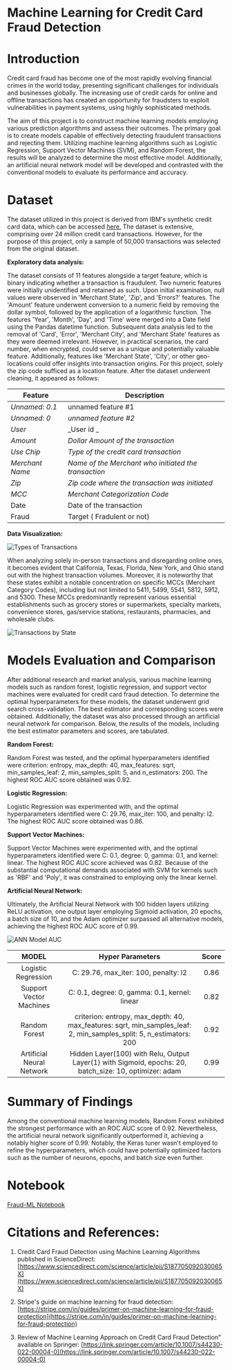 # Machine Learning for Credit Card Fraud Detection

# Introduction

Credit card fraud has become one of the most rapidly evolving financial crimes in the world today, presenting significant challenges for individuals and businesses globally. The increasing use of credit cards for online and offline transactions has created an opportunity for fraudsters to exploit vulnerabilities in payment systems, using highly sophisticated methods. 

The aim of this project is to construct machine learning models employing various prediction algorithms and assess their outcomes. The primary goal is to create models capable of effectively detecting fraudulent transactions and rejecting them. Utilizing machine learning algorithms such as Logistic Regression, Support Vector Machines (SVM), and Random Forest, the results will be analyzed to determine the most effective model. Additionally, an artificial neural network model will be developed and contrasted with the conventional models to evaluate its performance and accuracy.

# Dataset

The dataset utilized in this project is derived from IBM's synthetic credit card data, which can be accessed [here.](https://ibm.box.com/v/tabformer-data) The dataset is extensive, comprising over 24 million credit card transactions. However, for the purpose of this project, only a sample of 50,000 transactions was selected from the original dataset.


**Exploratory data analysis:**

The dataset consists of 11 features alongside a target feature, which is binary indicating whether a transaction is fraudulent. Two numeric features were initially unidentified and retained as such. Upon initial examination, null values were observed in 'Merchant State', 'Zip', and 'Errors?' features. The 'Amount' feature underwent conversion to a numeric field by removing the dollar symbol, followed by the application of a logarithmic function. The features 'Year', 'Month', 'Day', and 'Time' were merged into a Date field using the Pandas datetime function. Subsequent data analysis led to the removal of 'Card', 'Error', 'Merchant City', and 'Merchant State' features as they were deemed irrelevant. However, in practical scenarios, the card number, when encrypted, could serve as a unique and potentially valuable feature. Additionally, features like 'Merchant State', 'City', or other geo-locations could offer insights into transaction origins. For this project, solely the zip code sufficed as a location feature. After the dataset underwent cleaning, it appeared as follows:

| Feature          | Description                                          |
|------------------|------------------------------------------------------|
| _Unnamed: 0.1_   | unnamed feature #1                                   |
| _Unnamed: 0_     | _unnamed feature #2_                                 |
| _User_           | _User id _                                           |
| _Amount_         | _Dollar Amount of the transaction_                   |
| _Use Chip_       | _Type of the credit card transaction_                |
| _Merchant Name_  | _Name of the Merchant who initiated the transaction_ |
| _Zip_            | _Zip code where the transaction was initiated_       |
| _MCC_            | _Merchant Categorization Code_                       |
| Date             | Date of the transaction                              |
| Fraud            | Target ( Fradulent or not)                           |


**Data Visualization:**

![Types of Transactions](https://github.com/maskbit/creditcard-fraud-detection/blob/main/Images/ChipSwipeOnlineTransactions.png)

When analyzing solely in-person transactions and disregarding online ones, it becomes evident that California, Texas, Florida, New York, and Ohio stand out with the highest transaction volumes. Moreover, it is noteworthy that these states exhibit a notable concentration on specific MCCs (Merchant Category Codes), including but not limited to 5411, 5499, 5541, 5812, 5912, and 5300. These MCCs predominantly represent various essential establishments such as grocery stores or supermarkets, specialty markets, convenience stores, gas/service stations, restaurants, pharmacies, and wholesale clubs.

![Transactions by State](https://github.com/maskbit/creditcard-fraud-detection/blob/main/Images/TotalTransactions.png)

# Models Evaluation and Comparison

After additional research and market analysis, various machine learning models such as random forest, logistic regression, and support vector machines were evaluated for credit card fraud detection. To determine the optimal hyperparameters for these models, the dataset underwent grid search cross-validation. The best estimator and corresponding scores were obtained. Additionally, the dataset was also processed through an artificial neural network for comparison. Below, the results of the models, including the best estimator parameters and scores, are tabulated.

**Random Forest:**

Random Forest was tested, and the optimal hyperparameters identified were criterion: entropy, max_depth: 40, max_features: sqrt, min_samples_leaf: 2, min_samples_split: 5, and n_estimators: 200. The highest ROC AUC score obtained was 0.92.

**Logistic Regression:**

Logistic Regression was experimented with, and the optimal hyperparameters identified were C: 29.76, max_iter: 100, and penalty: l2. The highest ROC AUC score obtained was 0.86.

**Support Vector Machines:**

Support Vector Machines were experimented with, and the optimal hyperparameters identified were C: 0.1, degree: 0, gamma: 0.1, and kernel: linear. The highest ROC AUC score achieved was 0.82. Because of the substantial computational demands associated with SVM for kernels such as 'RBF' and 'Poly', it was constrained to employing only the linear kernel.

**Artificial Neural Network:**

Ultimately, the Artificial Neural Network with 100 hidden layers utilizing ReLU activation, one output layer employing Sigmoid activation, 20 epochs, a batch size of 10, and the Adam optimizer surpassed all alternative models, achieving the highest ROC AUC score of 0.99.

![ANN Model AUC](https://github.com/maskbit/creditcard-fraud-detection/blob/main/Images/ANNmodelAUC.png)


| MODEL | Hyper Parameters |  Score |
|:---:|:---:|:---:|
| Logistic Regression | C: 29.76, max_iter: 100, penalty: l2 | 0.86 |
| Support Vector Machines | C: 0.1, degree: 0, gamma: 0.1, kernel: linear | 0.82 |
| Random Forest | criterion: entropy, max_depth: 40, max_features: sqrt, min_samples_leaf: 2, min_samples_split: 5, n_estimators: 200 | 0.92 |
| Artificial Neural Network | Hidden Layer(100) with Relu, Output Layer(1) with Sigmoid, epochs: 20, batch_size: 10, optimizer: adam | 0.99 |


# Summary of Findings

Among the conventional machine learning models, Random Forest exhibited the strongest performance with an ROC AUC score of 0.92. Nevertheless, the artificial neural network significantly outperformed it, achieving a notably higher score of 0.99. Notably, the Keras tuner wasn't employed to refine the hyperparameters, which could have potentially optimized factors such as the number of neurons, epochs, and batch size even further.

# Notebook

[Fraud-ML Notebook](/fraud-ml.ipynb)

# Citations and References:
 
 1. Credit Card Fraud Detection using Machine Learning Algorithms published in ScienceDirect: [https://www.sciencedirect.com/science/article/pii/S187705092030065X](https://www.sciencedirect.com/science/article/pii/S187705092030065X)
    
 2. Stripe's guide on machine learning for fraud detection: [https://stripe.com/in/guides/primer-on-machine-learning-for-fraud-protection](https://stripe.com/in/guides/primer-on-machine-learning-for-fraud-protection)
    
 3. Review of Machine Learning Approach on Credit Card Fraud Detection" available on Springer: [https://link.springer.com/article/10.1007/s44230-022-00004-0](https://link.springer.com/article/10.1007/s44230-022-00004-0)
